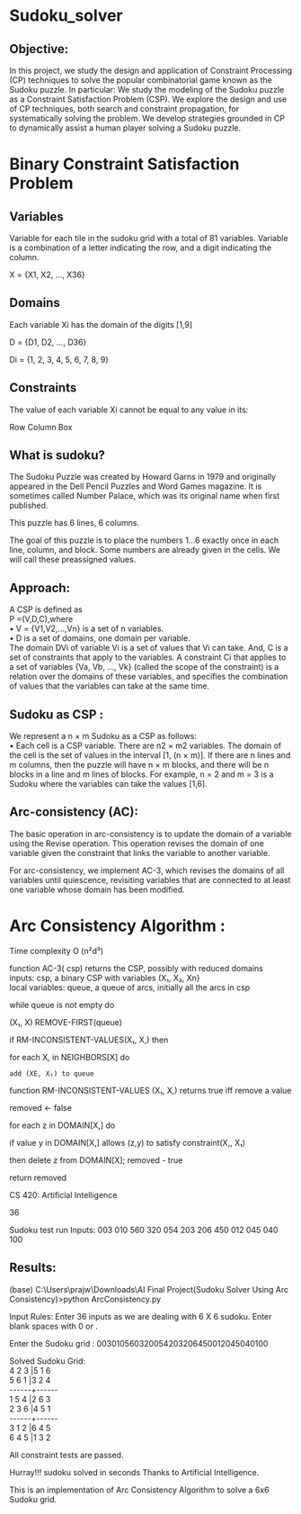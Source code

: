 # Sudoku_solver
## Objective:

In this project, we study the design and application of Constraint Processing (CP) techniques to solve the popular combinatorial game known as the Sudoku puzzle. 
In particular:
        We study the modeling of the Sudoku puzzle as a Constraint Satisfaction Problem (CSP).
        We explore the design and use of CP techniques, both search and constraint propagation, for systematically solving the problem.
        We develop strategies grounded in CP to dynamically assist a human player solving a Sudoku puzzle.
        
# Binary Constraint Satisfaction Problem
## Variables
Variable for each tile in the sudoku grid with a total of 81 variables. Variable is a combination of a letter indicating the row, and a digit indicating the column.

X = {X1, X2, ..., X36}

## Domains
Each variable Xi has the domain of the digits [1,9]

D = {D1, D2, ..., D36}

Di = {1, 2, 3, 4, 5, 6, 7, 8, 9}

## Constraints
The value of each variable Xi cannot be equal to any value in its:

Row
Column
Box

## What is sudoku?

The Sudoku Puzzle was created by Howard Garns in 1979 and originally appeared in the Dell Pencil Puzzles and Word Games magazine. It is sometimes called Number Palace, which was its original name when first published.

This puzzle has 6 lines, 6 columns.

The goal of this puzzle is to place the numbers 1...6 exactly once in each line, column, and block. Some numbers are already given in the cells. We will call these preassigned values.

## Approach:

A CSP is defined as<br>P =(V,D,C),where <br>• V = {V1,V2,...,Vn} is a set of n variables.<br> • D is a set of domains, one domain per variable. <br>The domain DVi of variable Vi is a set of values that Vi can take. And, C is a set of constraints that apply to the variables. A constraint Ci that applies to a set of variables {Va, Vb, ..., Vk} (called the scope of the constraint) is a relation over the domains of these variables, and specifies the combination of values that the variables can take at the same time.

## Sudoku as CSP :

We represent a n × m Sudoku as a CSP as follows: <br>• Each cell is a CSP variable. There are n2 × m2 variables. The domain of the cell is the set of values in the interval [1, (n × m)]. If there are n lines and m columns, then the puzzle will have n × m blocks, and there will be n blocks in a line and m lines of blocks. For example, n = 2 and m = 3 is a Sudoku where the variables can take the values [1,6].

## Arc-consistency (AC):

The basic operation in arc-consistency is to update the domain of a variable using the Revise operation. This operation revises the domain of one variable given the constraint that links the variable to another variable.

For arc-consistency, we implement AC-3, which revises the domains of all variables until quiescence, revisiting variables that are connected to at least one variable whose domain has been modified.

# Arc Consistency Algorithm :

Time complexity O (n²d³)

function AC-3( csp) returns the CSP, possibly with reduced domains<br> inputs: csp, a binary CSP with variables (X₁, X₂, Xn}<br> local variables: queue, a queue of arcs, initially all the arcs in csp

while queue is not empty do

(X₁, X) REMOVE-FIRST(queue)

if RM-INCONSISTENT-VALUES(X₁, X,) then

  for each X, in NEIGHBORS[X] do

    add (XE, X₁) to queue

function RM-INCONSISTENT-VALUES (X₁, X,) returns true iff remove a value

removed <- false

 for each z in DOMAIN[X,] do

   if value y in DOMAIN[X,] allows (z,y) to satisfy constraint(X,, X₁)
   
   then delete z from DOMAIN[X]; removed - true

return removed

CS 420: Artificial Intelligence

36

Sudoku test run Inputs: 003 010 560 320 054 203 206 450 012 045 040 100

## Results:

(base) C:\Users\prajw\Downloads\AI Final Project(Sudoku Solver Using Arc Consistency)>python ArcConsistency.py

Input Rules: Enter 36 inputs as we are dealing with 6 X 6 sudoku. Enter blank spaces with 0 or .

Enter the Sudoku grid : 003010560320054203206450012045040100

Solved Sudoku Grid:<br> 4 2 3 |5 1 6 <br>
                    5 6 1 |3 2 4 <br>
                    ------+------ <br>
                    1 5 4 |2 6 3 <br>
                    2 3 6 |4 5 1 <br>
                    ------+------ <br>
                    3 1 2 |6 4 5 <br>
                    6 4 5 |1 3 2 <br>

All constraint tests are passed.

Hurray!!! sudoku solved in seconds Thanks to Artificial Intelligence.

This is an implementation of Arc Consistency Algorithm to solve a 6x6 Sudoku grid.
